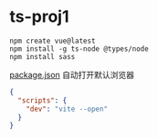 # ts-proj1

```shell
npm create vue@latest
npm install -g ts-node @types/node
npm install sass
```

[package.json](./package.json) 自动打开默认浏览器

```json
{
  "scripts": {
    "dev": "vite --open"
  }
}
```
